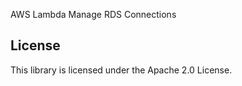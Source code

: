 AWS Lambda Manage RDS Connections

## License

This library is licensed under the Apache 2.0 License. 
